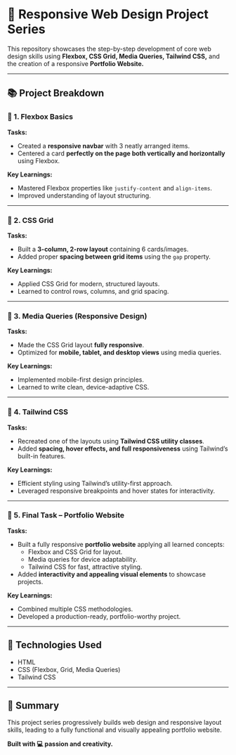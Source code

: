 # 🌟 Responsive Web Design Project Series

This repository showcases the step-by-step development of core web design skills using **Flexbox, CSS Grid, Media Queries, Tailwind CSS,** and the creation of a responsive **Portfolio Website.**

---

## 📚 Project Breakdown

### 🎯 1. Flexbox Basics
**Tasks:**
- Created a **responsive navbar** with 3 neatly arranged items.
- Centered a card **perfectly on the page both vertically and horizontally** using Flexbox.

**Key Learnings:**
- Mastered Flexbox properties like `justify-content` and `align-items`.
- Improved understanding of layout structuring.

---

### 🎯 2. CSS Grid
**Tasks:**
- Built a **3-column, 2-row layout** containing 6 cards/images.
- Added proper **spacing between grid items** using the `gap` property.

**Key Learnings:**
- Applied CSS Grid for modern, structured layouts.
- Learned to control rows, columns, and grid spacing.

---

### 🎯 3. Media Queries (Responsive Design)
**Tasks:**
- Made the CSS Grid layout **fully responsive**.
- Optimized for **mobile, tablet, and desktop views** using media queries.

**Key Learnings:**
- Implemented mobile-first design principles.
- Learned to write clean, device-adaptive CSS.

---

### 🎯 4. Tailwind CSS
**Tasks:**
- Recreated one of the layouts using **Tailwind CSS utility classes**.
- Added **spacing, hover effects, and full responsiveness** using Tailwind’s built-in features.

**Key Learnings:**
- Efficient styling using Tailwind’s utility-first approach.
- Leveraged responsive breakpoints and hover states for interactivity.

---

### 🚀 5. Final Task – Portfolio Website
**Tasks:**
- Built a fully responsive **portfolio website** applying all learned concepts:
  - Flexbox and CSS Grid for layout.
  - Media queries for device adaptability.
  - Tailwind CSS for fast, attractive styling.
- Added **interactivity and appealing visual elements** to showcase projects.

**Key Learnings:**
- Combined multiple CSS methodologies.
- Developed a production-ready, portfolio-worthy project.




---

## 🚀 Technologies Used
- HTML
- CSS (Flexbox, Grid, Media Queries)
- Tailwind CSS

---

## 🎯 Summary
This project series progressively builds web design and responsive layout skills, leading to a fully functional and visually appealing portfolio website.

**Built with 💻 passion and creativity.**

